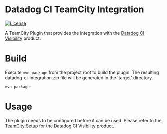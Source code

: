 # Datadog CI TeamCity Integration

[![License](https://img.shields.io/badge/License-Apache%202.0-blue.svg)](https://opensource.org/licenses/Apache-2.0)

A TeamCity Plugin that provides the integration with the [Datadog CI Visibility](https://www.datadoghq.com/product/ci-cd-monitoring/) product.

# Build

Execute `mvn package` from the project root to build the plugin. The resulting datadog-ci-integration.zip file will be
generated in the 'target' directory.

```
mvn package
```

# Usage

The plugin needs to be configured before it can be used. Please refer to the [TeamCity Setup](https://docs.datadoghq.com/continuous_integration/pipelines/teamcity/) for the Datadog CI Visibility product.

